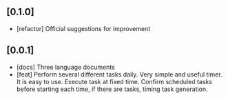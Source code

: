 ## [0.1.0]
* [refactor] Official suggestions for improvement

## [0.0.1]

* [docs] Three language documents
* [feat] Perform several different tasks daily. Very simple and useful timer. It is easy to use. Execute task at fixed time. Confirm scheduled tasks before starting each time, if there are tasks, timing task generation.
